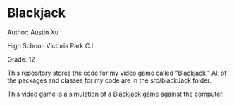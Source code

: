 # Blackjack
Author: Austin Xu

High School: Victoria Park C.I.

Grade: 12

This repository stores the code for my video game called "Blackjack." All of the packages and classes for my code are in the src/blackJack folder.

This video game is a simulation of a Blackjack game against the computer.
